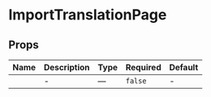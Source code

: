 # ImportTranslationPage

## Props

<!-- @vuese:ImportTranslationPage:props:start -->
|Name|Description|Type|Required|Default|
|---|---|---|---|---|
||-|—|`false`|-|

<!-- @vuese:ImportTranslationPage:props:end -->


